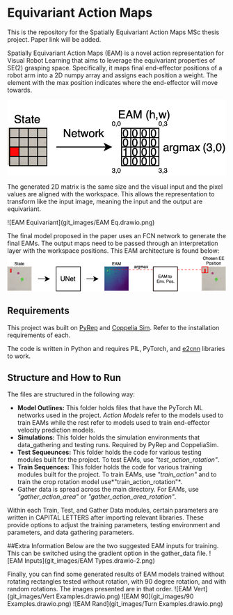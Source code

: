 
# Equivariant Action Maps

This is the repository for the Spatially Equivariant Action Maps MSc thesis project. Paper link will be added.

Spatially Equivariant Action Maps (EAM) is a novel action representation for Visual Robot Learning that aims to leverage the equivariant
properties of SE(2) grasping space. Specifically, it maps final end-effector positions of a robot arm into a 2D
numpy array and assigns each position a weight. The element with the max position indicates where the end-effector will move towards.

![EAM Example](git_images/EAM.drawio-2.png)

The generated 2D matrix is the same size and the visual input and the pixel values are aligned with the workspace.
This allows the representation to transform like the input image, meaning the input and the output are equivariant.

![EAM Equivariant](git_images/EAM Eq.drawio.png)

The final model proposed in the paper uses an FCN network to generate the final EAMs. The output maps need to be
passed through an interpretation layer with the workspace positions. This EAM architecture is found below:
![EAM Diagram](git_images/FullEAMDiag.drawio.png)

## Requirements
This project was built on [PyRep](https://github.com/stepjam/PyRep) and [Coppelia Sim](https://www.coppeliarobotics.com). 
Refer to the installation requirements of each.

The code is written in Python and requires PIL, PyTorch, and [e2cnn](https://github.com/QUVA-Lab/e2cnn) libraries to work.

## Structure and How to Run
The files are structured in the following way:

* **Model Outlines:** This folder holds files that have the PyTorch ML networks used in the project. *Action Models* refer to the models used to train EAMs while the rest refer to models used to train end-effector velocity prediction models.
* **Simulations:** This folder holds the simulation environments that data_gathering and testing runs. Required by PyRep and CoppeliaSim.
* **Test Sequeunces:** This folder holds the code for various testing modules built for the project. To test EAMs, use *"test_action_rotation"*.
* **Train Sequences:** This folder holds the code for various training modules built for the project. To train EAMs, use *"train_action"* and to train the crop rotation model use*"train_action_rotation"*.
* Gather data is spread across the main directory. For EAMs, use *"gather_action_area"* or *"gather_action_area_rotation"*.

Within each Train, Test, and Gather Data modules, certain parameters are written in CAPITAL LETTERS after importing relevant libraries.
These provide options to adjust the training parameters, testing environment and parameters, and data gathering parameters.

##Extra Information
Below are the two suggested EAM inputs for training. This can be switched using the gradient option in the gather_data file.
![EAM Inputs](git_images/EAM Types.drawio-2.png)

Finally, you can find some generated results of EAM models trained without rotating rectangles tested without rotation, with 90 degree rotation, and with random rotations.
The images presented are in that order.
![EAM Vert](git_images/Vert Examples.drawio.png)
![EAM 90](git_images/90 Examples.drawio.png)
![EAM Rand](git_images/Turn Examples.drawio.png)
